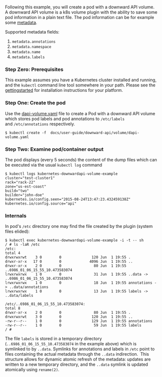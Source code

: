 ---
---

Following this example, you will create a pod with a downward API volume.
A downward API volume is a k8s volume plugin with the ability to save some pod information in a plain text file. The pod information can be  for example some [metadata](https://github.com/kubernetes/kubernetes/tree/{{page.githubbranch}}/docs/devel/api-conventions.md#metadata).

Supported metadata fields:

1. `metadata.annotations`
2. `metadata.namespace`
3. `metadata.name`
4. `metadata.labels`

### Step Zero: Prerequisites

This example assumes you have a Kubernetes cluster installed and running, and the `kubectl` command line tool somewhere in your path. Please see the [gettingstarted](/docs/getting-started-guides/) for installation instructions for your platform.

### Step One: Create the pod

Use the [dapi-volume.yaml](/docs/user-guide/downward-api/volume/dapi-volume.yaml) file to create a Pod with a downward API volume which stores pod labels and pod annotations to `/etc/labels` and `/etc/annotations` respectively.

```shell
$ kubectl create -f  docs/user-guide/downward-api/volume/dapi-volume.yaml
```

### Step Two: Examine pod/container output

The pod displays (every 5 seconds) the content of the dump files which can be executed via the usual `kubectl log` command

```shell
$ kubectl logs kubernetes-downwardapi-volume-example
cluster="test-cluster1"
rack="rack-22"
zone="us-est-coast"
build="two"
builder="john-doe"
kubernetes.io/config.seen="2015-08-24T13:47:23.432459138Z"
kubernetes.io/config.source="api"
```

### Internals

In pod's `/etc` directory one may find the file created by the plugin (system files elided):

```shell
$ kubectl exec kubernetes-downwardapi-volume-example -i -t -- sh
/ # ls -laR /etc
/etc:
total 4
drwxrwxrwt    3 0        0              120 Jun  1 19:55 .
drwxr-xr-x   17 0        0             4096 Jun  1 19:55 ..
drwxr-xr-x    2 0        0               80 Jun  1 19:55 ..6986_01_06_15_55_10.473583074
lrwxrwxrwx    1 0        0               31 Jun  1 19:55 ..data -> ..6986_01_06_15_55_10.473583074
lrwxrwxrwx    1 0        0               18 Jun  1 19:55 annotations -> ..data/annotations
lrwxrwxrwx    1 0        0               13 Jun  1 19:55 labels -> ..data/labels

/etc/..6986_01_06_15_55_10.473583074:
total 8
drwxr-xr-x    2 0        0               80 Jun  1 19:55 .
drwxrwxrwt    3 0        0              120 Jun  1 19:55 ..
-rw-r--r--    1 0        0              129 Jun  1 19:55 annotations
-rw-r--r--    1 0        0               59 Jun  1 19:55 labels
/ #
```

The file `labels` is stored in a temporary directory (`..6986_01_06_15_55_10.473583074` in the example above) which is symlinked to by `..data`. Symlinks for annotations and labels in `/etc` point to files containing the actual metadata through the `..data` indirection.  This structure allows for dynamic atomic refresh of the metadata: updates are written to a new temporary directory, and the `..data` symlink is updated atomically using `rename(2)`.
